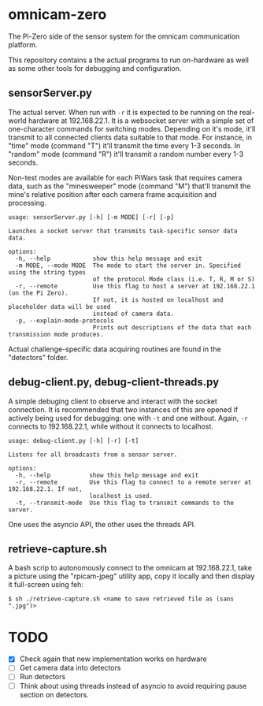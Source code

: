 # omnicam-zero
The Pi-Zero side of the sensor system for the omnicam communication platform.

This repository contains a the actual programs to run on-hardware as well as some other tools for debugging and configuration.

## sensorServer.py
The actual server. When run with `-r` it is expected to be running on the real-world hardware at 192.168.22.1.
It is a websocket server with a simple set of one-character commands for switching modes.
Depending on it's mode, it'll transmit to all connected clients data suitable to that mode.
For instance, in "time" mode (command "T") it'll transmit the time every 1-3 seconds.
In "random" mode (command "R") it'll transmit a random number every 1-3 seconds.

Non-test modes are available for each PiWars task that requires camera data, such as the "minesweeper" mode (command "M") that'll transmit the mine's relative position after each camera frame acquisition and processing.

```
usage: sensorServer.py [-h] [-m MODE] [-r] [-p]

Launches a socket server that transmits task-specific sensor data data.

options:
  -h, --help            show this help message and exit
  -m MODE, --mode MODE  The mode to start the server in. Specified using the string types
                        of the protocol Mode class (i.e. T, R, M or S)
  -r, --remote          Use this flag to host a server at 192.168.22.1 (on the Pi Zero).
                        If not, it is hosted on localhost and placeholder data will be used
                        instead of camera data.
  -p, --explain-mode-protocols
                        Prints out descriptions of the data that each transmission mode produces.
```
Actual challenge-specific data acquiring routines are found in the "detectors" folder.

## debug-client.py, debug-client-threads.py
A simple debuging client to observe and interact with the socket connection. It is recommended that two instances of this are opened if actively being used for debugging: one with `-t` and one without. Again, `-r` connects to 192.168.22.1, while without it connects to localhost.

```
usage: debug-client.py [-h] [-r] [-t]

Listens for all broadcasts from a sensor server.

options:
  -h, --help           show this help message and exit
  -r, --remote         Use this flag to connect to a remote server at 192.168.22.1. If not,
                       localhost is used.
  -t, --transmit-mode  Use this flag to transmit commands to the server.
```
One uses the asyncio API, the other uses the threads API.

## retrieve-capture.sh
A bash scrip to autonomously connect to the omnicam at 192.168.22.1, take a picture using the "rpicam-jpeg" utility app, copy it locally and then display it full-screen using feh:

```
$ sh ./retrieve-capture.sh <name to save retrieved file as (sans ".jpg")>
```

# TODO
- [X] Check again that new implementation works on hardware
- [ ] Get camera data into detectors
- [ ] Run detectors
- [ ] Think about using threads instead of asyncio to avoid requiring pause section on detectors.
